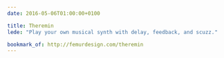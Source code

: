```yaml
---
date: 2016-05-06T01:00:00+0100

title: Theremin
lede: "Play your own musical synth with delay, feedback, and scuzz."

bookmark_of: http://femurdesign.com/theremin
---
```

